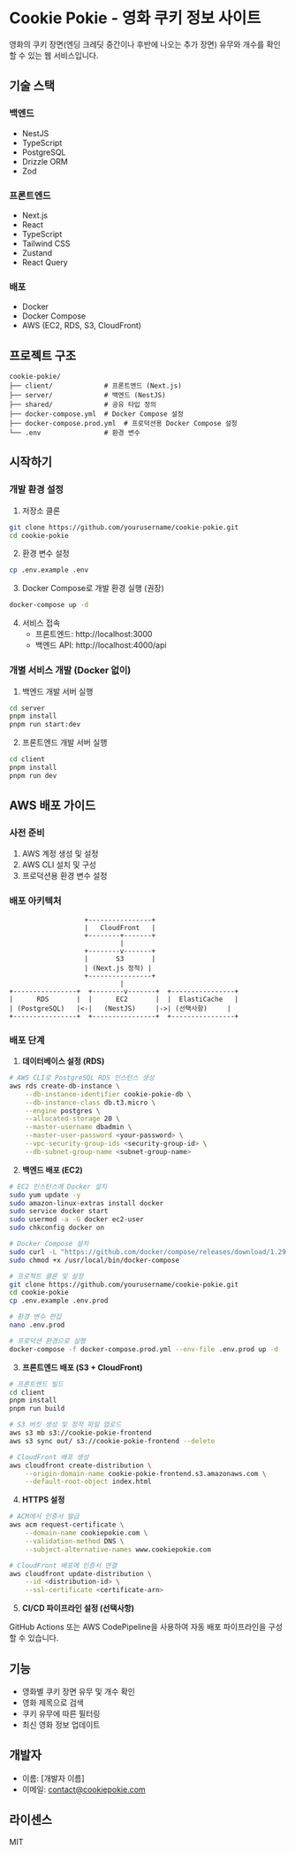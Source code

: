 # Cookie Pokie - 영화 쿠키 정보 사이트

영화의 쿠키 장면(엔딩 크레딧 중간이나 후반에 나오는 추가 장면) 유무와 개수를 확인할 수 있는 웹 서비스입니다.

## 기술 스택

### 백엔드

-   NestJS
-   TypeScript
-   PostgreSQL
-   Drizzle ORM
-   Zod

### 프론트엔드

-   Next.js
-   React
-   TypeScript
-   Tailwind CSS
-   Zustand
-   React Query

### 배포

-   Docker
-   Docker Compose
-   AWS (EC2, RDS, S3, CloudFront)

## 프로젝트 구조

```
cookie-pokie/
├── client/             # 프론트엔드 (Next.js)
├── server/             # 백엔드 (NestJS)
├── shared/             # 공유 타입 정의
├── docker-compose.yml  # Docker Compose 설정
├── docker-compose.prod.yml  # 프로덕션용 Docker Compose 설정
└── .env                # 환경 변수
```

## 시작하기

### 개발 환경 설정

1. 저장소 클론

```bash
git clone https://github.com/yourusername/cookie-pokie.git
cd cookie-pokie
```

2. 환경 변수 설정

```bash
cp .env.example .env
```

3. Docker Compose로 개발 환경 실행 (권장)

```bash
docker-compose up -d
```

4. 서비스 접속
    - 프론트엔드: http://localhost:3000
    - 백엔드 API: http://localhost:4000/api

### 개별 서비스 개발 (Docker 없이)

1. 백엔드 개발 서버 실행

```bash
cd server
pnpm install
pnpm run start:dev
```

2. 프론트엔드 개발 서버 실행

```bash
cd client
pnpm install
pnpm run dev
```

## AWS 배포 가이드

### 사전 준비

1. AWS 계정 생성 및 설정
2. AWS CLI 설치 및 구성
3. 프로덕션용 환경 변수 설정

### 배포 아키텍처

```
                   +----------------+
                   |   CloudFront   |
                   +--------+-------+
                            |
                   +--------v-------+
                   |       S3       |
                   | (Next.js 정적) |
                   +----------------+
                            |
+----------------+  +--------v-------+  +----------------+
|      RDS       |  |      EC2       |  |  ElastiCache   |
| (PostgreSQL)   |<-|   (NestJS)     |->| (선택사항)     |
+----------------+  +----------------+  +----------------+
```

### 배포 단계

1. **데이터베이스 설정 (RDS)**

```bash
# AWS CLI로 PostgreSQL RDS 인스턴스 생성
aws rds create-db-instance \
    --db-instance-identifier cookie-pokie-db \
    --db-instance-class db.t3.micro \
    --engine postgres \
    --allocated-storage 20 \
    --master-username dbadmin \
    --master-user-password <your-password> \
    --vpc-security-group-ids <security-group-id> \
    --db-subnet-group-name <subnet-group-name>
```

2. **백엔드 배포 (EC2)**

```bash
# EC2 인스턴스에 Docker 설치
sudo yum update -y
sudo amazon-linux-extras install docker
sudo service docker start
sudo usermod -a -G docker ec2-user
sudo chkconfig docker on

# Docker Compose 설치
sudo curl -L "https://github.com/docker/compose/releases/download/1.29.2/docker-compose-$(uname -s)-$(uname -m)" -o /usr/local/bin/docker-compose
sudo chmod +x /usr/local/bin/docker-compose

# 프로젝트 클론 및 설정
git clone https://github.com/yourusername/cookie-pokie.git
cd cookie-pokie
cp .env.example .env.prod

# 환경 변수 편집
nano .env.prod

# 프로덕션 환경으로 실행
docker-compose -f docker-compose.prod.yml --env-file .env.prod up -d
```

3. **프론트엔드 배포 (S3 + CloudFront)**

```bash
# 프론트엔드 빌드
cd client
pnpm install
pnpm run build

# S3 버킷 생성 및 정적 파일 업로드
aws s3 mb s3://cookie-pokie-frontend
aws s3 sync out/ s3://cookie-pokie-frontend --delete

# CloudFront 배포 생성
aws cloudfront create-distribution \
    --origin-domain-name cookie-pokie-frontend.s3.amazonaws.com \
    --default-root-object index.html
```

4. **HTTPS 설정**

```bash
# ACM에서 인증서 발급
aws acm request-certificate \
    --domain-name cookiepokie.com \
    --validation-method DNS \
    --subject-alternative-names www.cookiepokie.com

# CloudFront 배포에 인증서 연결
aws cloudfront update-distribution \
    --id <distribution-id> \
    --ssl-certificate <certificate-arn>
```

5. **CI/CD 파이프라인 설정 (선택사항)**

GitHub Actions 또는 AWS CodePipeline을 사용하여 자동 배포 파이프라인을 구성할 수 있습니다.

## 기능

-   영화별 쿠키 장면 유무 및 개수 확인
-   영화 제목으로 검색
-   쿠키 유무에 따른 필터링
-   최신 영화 정보 업데이트

## 개발자

-   이름: [개발자 이름]
-   이메일: contact@cookiepokie.com

## 라이센스

MIT
